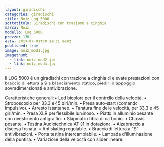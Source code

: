 ```yaml
---
layout: giradischi
categories: giradischi
title: Noiz Log 5000
sottotitolo: Giradischi con trazione a cinghia
marca: Noiz
modello: Log 5000
prezzo: 130
date: 2017-07-01T20:20:21.000Z
published: true
image: noiz_mod1.jpg
imagethumb:
  - link: noiz_mod2.jpg
  - link: noiz_mod3.jpg
---
```

Il LOG 5000 è un giradischi con trazione a cinghia di elevate prestazioni con braccio di lettura a S a bilanciamento statico, piedini d'appoggio sovradimensionati e antivibrazione.

Caratteristiche generali:
• Led bicolore per il controllo della velocità.
• Stroboscopio per 33,3 e 45 giri/min.
• Presa auto-start (comando impulsivo).
• Arresto istantaneo.
• Taratura fine delle velocità, per 33,3 e 45 giri/min.
• Presa XLR per flessibile luminoso.
• Piatto in alluminio pesante con rivestimento antigraffio.
• Skipmat in fibra di carbonio.
• Chassis pesante.
• Testina Audiotechnica AT 91 in dotazione.
• Alzabraccio a discesa frenata.
• Antiskating regolabile.
• Braccio di lettura a "S" antivibrazioni.
• Porta testina intercambiabile.
• Lampada d'illuminazione della puntina.
• Variazione della velocità con slider lineare.
